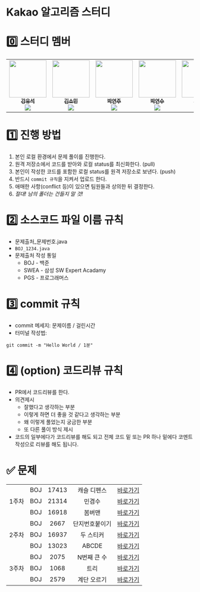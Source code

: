 # Kakao 알고리즘 스터디

# 0️⃣ 스터디 멤버
<table>
    <tr>
        <td align="center">
	    <a href="https://github.com/kangyuseok">
	    	<img src="https://avatars.githubusercontent.com/u/111121447?s=96&v=4" width="100px;" alt=""/>
	    	<br/>
	    	<sub>
	    	<b>강유석</b>
	    	<br/>
	    	<img src="https://us-central1-progress-markdown.cloudfunctions.net/progress/100"/>
	        </sub>
	    </a>
	    <br />
	</td>
        <td align="center">
	    <a href="https://github.com/ss0ming">
	    	<img src="https://avatars.githubusercontent.com/u/104823900?v=4" width="100px;" alt=""/>
	    	<br/>
	    	<sub>
	    	<b>김소민</b>
	    	<br/>
	    	<img src="https://us-central1-progress-markdown.cloudfunctions.net/progress/100"/>
	        </sub>
	    </a>
	    <br />
	</td>
        <td align="center">
	    <a href="https://github.com/yzooop">
	    	<img src="https://avatars.githubusercontent.com/u/163278410?v=4" width="100px;" alt=""/>
	    	<br/>
	    	<sub>
	    	<b>박연주</b>
	    	<br/>
	    	<img src="https://us-central1-progress-markdown.cloudfunctions.net/progress/100"/>
	        </sub>
	    </a>
	    <br />
	</td>
	<td align="center">
	    <a href="https://github.com/Yeonsu00-12">
	    	<img src="https://avatars.githubusercontent.com/u/70528332?v=4" width="100px;" alt=""/>
	    	<br/>
	    	<sub>
	    	<b>박연수</b>
	    	<br/>
	    	<img src="https://us-central1-progress-markdown.cloudfunctions.net/progress/100"/>
	        </sub>
	    </a>
	    <br />
	</td>
	<td align="center">
	    <a href="https://github.com/dev-Rhea">
	    	<img src="https://avatars.githubusercontent.com/u/155525939?v=4" width="100px;" alt=""/>
	    	<br/>
	    	<sub>
	    	<b>추연수</b>
	    	<br/>
	    	<img src="https://us-central1-progress-markdown.cloudfunctions.net/progress/100"/>
	        </sub>
	    </a>
	    <br />
	</td>
    </tr>
</table>


# 1️⃣ 진행 방법
1. 본인 로컬 환경에서 문제 풀이를 진행한다.
2. 원격 저장소에서 코드를 받아와 로컬 status를 최신화한다. (pull)
3. 본인이 작성한 코드를 포함한 로컬 status를 원격 저장소로 보낸다. (push)
4. 반드시 `commit 규칙`을 지켜서 업로드 한다.
5. 애매한 사항(conflict 등)이 있으면 팀원들과 상의한 뒤 결정한다. 
6. *절대! 남의 폴더는 건들지 말 것!*


# 2️⃣ 소스코드 파일 이름 규칙
* 문제출처_문제번호.java
* `BOJ_1234.java`
* 문제출처 작성 통일
	* BOJ - 백준
	* SWEA - 삼성 SW Expert Acadamy
	* PGS - 프로그래머스


# 3️⃣ commit 규칙
* commit 메세지: 문제이름 / 걸린시간
* 터미널 작성법:
```
git commit -m "Hello World / 1분"
```


# 4️⃣ (option) 코드리뷰 규칙
* PR에서 코드리뷰를 한다.
* 의견제시
	* 잘했다고 생각하는 부분
	* 이렇게 하면 더 좋을 것 같다고 생각하는 부분
	* 왜 이렇게 풀었는지 궁금한 부분
	* 또 다른 풀이 방식 제시
* 코드의 일부에다가 코드리뷰를 해도 되고 전체 코드 밑 또는 PR 하나 밑에다 코멘트 작성으로 리뷰를 해도 됩니다.

# ✅ 문제
<table>
    <tr style="text-align: center">
        <td rowspan="3">1주차</td>
        <td>BOJ</td><td>17413</td><td>캐슬 디펜스</td>
        <td><a href="https://www.acmicpc.net/problem/17135">바로가기</a></td>
    </tr>
    <tr style="text-align: center">
        <td>BOJ</td><td>21314</td><td>민겸수</td>
        <td><a href="https://www.acmicpc.net/problem/21314">바로가기</a></td>
    </tr>
    <tr style="text-align: center">
        <td>BOJ</td><td>16918</td><td>봄버맨</td>
        <td><a href="https://www.acmicpc.net/problem/16918">바로가기</a></td>
    </tr>

   <tr style="text-align: center">
        <td rowspan="3">2주차</td>
        <td>BOJ</td><td>2667</td><td>단지번호붙이기</td>
        <td><a href="https://www.acmicpc.net/problem/2667">바로가기</a></td>
    </tr>
    <tr style="text-align: center">
        <td>BOJ</td><td>16937</td><td>두 스티커</td>
        <td><a href="https://www.acmicpc.net/problem/16937">바로가기</a></td>
    </tr>
    <tr style="text-align: center">
        <td>BOJ</td><td>13023</td><td>ABCDE</td>
        <td><a href="https://www.acmicpc.net/problem/13023">바로가기</a></td>
    </tr>

   <tr style="text-align: center">
        <td rowspan="3">3주차</td>
        <td>BOJ</td><td>2075</td><td>N번째 큰 수</td>
        <td><a href="https://www.acmicpc.net/problem/2075">바로가기</a></td>
    </tr>
    <tr style="text-align: center">
        <td>BOJ</td><td>1068</td><td>트리</td>
        <td><a href="https://www.acmicpc.net/problem/1068">바로가기</a></td>
    </tr>
    <tr style="text-align: center">
        <td>BOJ</td><td>2579</td><td>계단 오르기</td>
        <td><a href="https://www.acmicpc.net/problem/2579">바로가기</a></td>
    </tr>

</table>
